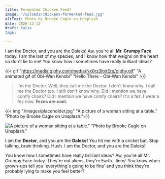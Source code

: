 ```yaml
---
title: Fermented Chicken Feed?
image: "/uploads/chickens-fermented-feed.jpg"
altText: Photo by Brooke Cagle on Unsplash
date: 2020-12-12
draft: false
tags:

---
```

I am the Doctor, and you are the Daleks! Aw, you're all **Mr. Grumpy Face** today. I am the last of my species, and I know how that weighs on the heart so don't lie to me! You know how I sometimes have really brilliant ideas?

{{< gif "https://media.giphy.com/media/Nx0rz3jtxtEre/giphy.gif" "A animated gif of Obi-Wan Kenobi" "Hello There - Obi-Wan Kenobi" >}}

> I'm the Doctor. Well, they call me the Doctor. I don't know why. I call me the Doctor too. I still 
> don't know why. Did I mention we have comfy chairs? Did I mention we have comfy chairs? It's a fez. 
> I wear a fez now. **Fezes are cool.**

{{< img "/images/placeholder.jpg" "A picture of a woman sitting at a table." "Photo by Brooke Cagle on Unsplash.">}}

![A picture of a woman sitting at a table." "Photo by Brooke Cagle on Unsplash."](/images/placeholder.jpg)

I am the **Doctor**, and you are the **Daleks!** You hit me with a cricket bat. Stop talking, brain thinking. Hush. I am the Doctor, and you are the Daleks!

You know how I sometimes have really brilliant ideas? Aw, you're all Mr. Grumpy Face today. They're not aliens, they're Earth…liens! You know when grown-ups tell you 'everything's going to be fine' and you think they're probably lying to make you feel better?